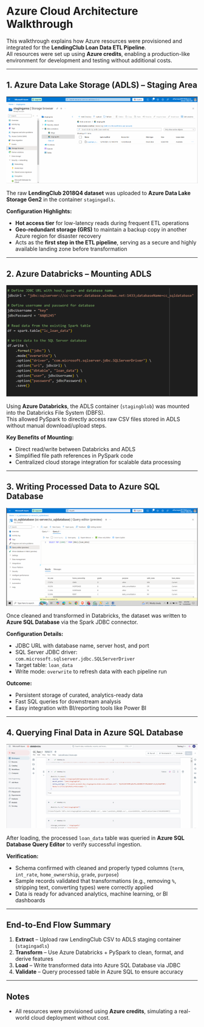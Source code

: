 # Azure Cloud Architecture Walkthrough

This walkthrough explains how Azure resources were provisioned and integrated for the **LendingClub Loan Data ETL Pipeline**.  
All resources were set up using **Azure credits**, enabling a production-like environment for development and testing without additional costs.

---

## 1. Azure Data Lake Storage (ADLS) – Staging Area
![ADLS Staging](img/Azure/01_adls_staging.png)  

The raw **LendingClub 2018Q4 dataset** was uploaded to **Azure Data Lake Storage Gen2** in the container `stagingadls`.

**Configuration Highlights:**
- **Hot access tier** for low-latency reads during frequent ETL operations  
- **Geo-redundant storage (GRS)** to maintain a backup copy in another Azure region for disaster recovery  
- Acts as the **first step in the ETL pipeline**, serving as a secure and highly available landing zone before transformation

---

## 2. Azure Databricks – Mounting ADLS
![Databricks Mount](img/Azure/02_databricks_mount.png)  

Using **Azure Databricks**, the ADLS container (`stagingblob`) was mounted into the Databricks File System (DBFS).  
This allowed PySpark to directly access raw CSV files stored in ADLS without manual download/upload steps.

**Key Benefits of Mounting:**
- Direct read/write between Databricks and ADLS  
- Simplified file path references in PySpark code  
- Centralized cloud storage integration for scalable data processing

---

## 3. Writing Processed Data to Azure SQL Database
![Write to SQL](img/Azure/03_write_to_sql.png)  

Once cleaned and transformed in Databricks, the dataset was written to **Azure SQL Database** via the Spark JDBC connector.

**Configuration Details:**
- JDBC URL with database name, server host, and port  
- SQL Server JDBC driver: `com.microsoft.sqlserver.jdbc.SQLServerDriver`  
- Target table: `loan_data`  
- Write mode: `overwrite` to refresh data with each pipeline run

**Outcome:**
- Persistent storage of curated, analytics-ready data  
- Fast SQL queries for downstream analysis  
- Easy integration with BI/reporting tools like Power BI

---

## 4. Querying Final Data in Azure SQL Database
![SQL Query Results](img/Azure/04_sql_query_results.png)  

After loading, the processed `loan_data` table was queried in **Azure SQL Database Query Editor** to verify successful ingestion.

**Verification:**
- Schema confirmed with cleaned and properly typed columns (`term`, `int_rate`, `home_ownership`, `grade`, `purpose`)  
- Sample records validated that transformations (e.g., removing `%`, stripping text, converting types) were correctly applied  
- Data is ready for advanced analytics, machine learning, or BI dashboards

---

## End-to-End Flow Summary

1. **Extract** – Upload raw LendingClub CSV to ADLS staging container (`stagingadls`)  
2. **Transform** – Use Azure Databricks + PySpark to clean, format, and derive features  
3. **Load** – Write transformed data into Azure SQL Database via JDBC  
4. **Validate** – Query processed table in Azure SQL to ensure accuracy

---

## Notes
- All resources were provisioned using **Azure credits**, simulating a real-world cloud deployment without cost.  
